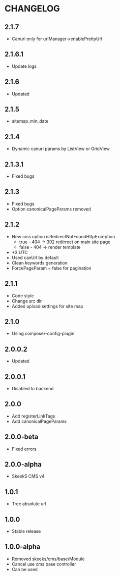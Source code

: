 CHANGELOG
==============

2.1.7
-----------------
 * Canurl only for urlManager->enablePrettyUrl
 
2.1.6.1
-----------------
 * Update logs
 
2.1.6
-----------------
 * Updated
 
2.1.5
-----------------
 * sitemap_min_date
  
2.1.4
-----------------
 * Dynamic canurl params by ListView or GridView
 
2.1.3.1
-----------------
 * Fixed bugs
 
2.1.3
-----------------
 * Fixed bugs
 * Option canonicalPageParams removed
 
2.1.2
-----------------
 * New cms option isRedirectNotFoundHttpException 
    * true - 404 -> 302 redirrect on main site page
    * false - 404 -> render template
 * +3 UTC
 * Used canUrl by default
 * Clean keywords generation
 * ForcePageParam = false for pagination
 
2.1.1
-----------------
 * Code style
 * Change src dir
 * Added upload settings for site map

2.1.0
-----------------
 * Using composer-config-plugin
 
2.0.0.2
-----------------
  * Updated
  
2.0.0.1
-----------------
  * Disabled to backend
  
2.0.0
-----------------
  * Add registerLinkTags
  * Add canonicalPageParams
  
2.0.0-beta
-----------------
  * Fixed errors
  
2.0.0-alpha
-----------------
  * SkeekS CMS v4
  
1.0.1
-----------------
  * Tree absolute url

1.0.0
-----------------
  * Stable release
 
1.0.0-alpha
-----------------
  * Removed skeeks/cms/base/Module
  * Cancel use cms base controller
  * Can be used
